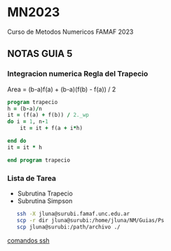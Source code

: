 # MN2023
Curso de Metodos Numericos FAMAF 2023

## NOTAS GUIA 5
### Integracion numerica Regla del Trapecio
Area = (b-a)f(a) + (b-a)(f(b) - f(a)) / 2


```fortran
program trapecio
h = (b-a)/n
it = (f(a) + f(b)) / 2._wp
do i = 1, n-1
    it = it + f(a + i*h)

end do
it = it * h

end program trapecio
```
### Lista de Tarea
+ Subrutina Trapecio
+ Subrutina Simpson

```bash
   ssh -X jluna@surubi.famaf.unc.edu.ar
   scp -r dir jluna@surubi:/home/jluna/NM/Guias/Ps
   scp jluna@surubi:/path/archivo ./
```
[comandos ssh](https://geekytheory.com/copiar-archivos-a-traves-de-ssh-con-scp/)
